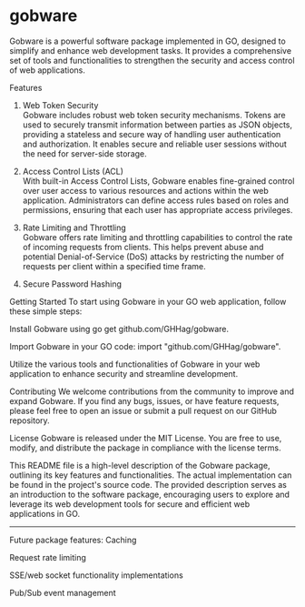 # gobware

Gobware is a powerful software package implemented in GO, designed to simplify and enhance web development tasks. It provides a comprehensive set of tools and functionalities to strengthen the security and access control of web applications.

Features
1. Web Token Security  
Gobware includes robust web token security mechanisms. Tokens are used to securely transmit information between parties as JSON objects, providing a stateless and secure way of handling user authentication and authorization. It enables secure and reliable user sessions without the need for server-side storage.

2. Access Control Lists (ACL)  
With built-in Access Control Lists, Gobware enables fine-grained control over user access to various resources and actions within the web application. Administrators can define access rules based on roles and permissions, ensuring that each user has appropriate access privileges.

3. Rate Limiting and Throttling  
Gobware offers rate limiting and throttling capabilities to control the rate of incoming requests from clients. This helps prevent abuse and potential Denial-of-Service (DoS) attacks by restricting the number of requests per client within a specified time frame.

4. Secure Password Hashing  

Getting Started
To start using Gobware in your GO web application, follow these simple steps:

Install Gobware using go get github.com/GHHag/gobware.

Import Gobware in your GO code: import "github.com/GHHag/gobware".

Utilize the various tools and functionalities of Gobware in your web application to enhance security and streamline development.

Contributing
We welcome contributions from the community to improve and expand Gobware. If you find any bugs, issues, or have feature requests, please feel free to open an issue or submit a pull request on our GitHub repository.

License
Gobware is released under the MIT License. You are free to use, modify, and distribute the package in compliance with the license terms.

This README file is a high-level description of the Gobware package, outlining its key features and functionalities. The actual implementation can be found in the project's source code. The provided description serves as an introduction to the software package, encouraging users to explore and leverage its web development tools for secure and efficient web applications in GO.

---

Future package features:
Caching

Request rate limiting

SSE/web socket functionality implementations

Pub/Sub event management
